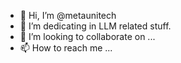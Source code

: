 - 👋 Hi, I’m @metaunitech
- 👀 I’m dedicating in LLM related stuff.
- 💞️ I’m looking to collaborate on ...
- 📫 How to reach me ...

<!---
metaunitech/metaunitech is a ✨ special ✨ repository because its `README.md` (this file) appears on your GitHub profile.
You can click the Preview link to take a look at your changes.
--->
